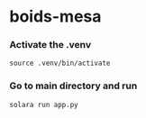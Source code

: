 # boids-mesa
### Activate the .venv
```
source .venv/bin/activate
```
### Go to main directory and run
```
solara run app.py
```